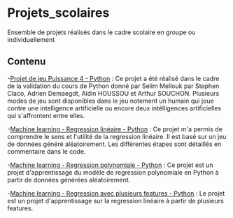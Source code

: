 # Projets_scolaires
Ensemble de projets réalisés dans le cadre scolaire en groupe ou individuellement

## Contenu

   -[Projet de jeu Puissance 4 - Python](https://github.com/Aldin994/Projets_scolaires/blob/main/Jeux_Puissance_4.ipynb) : Ce projet a été réalisé dans le cadre de la validation du cours de Python donné par Selim Mellouk par Stephen Claco, Adrien Demaegdt, Aldin HOUSSOU et Arthur SOUCHON. Plusieurs modes de jeu sont disponibles dans le jeu notement un humain qui joue contre une intelligence artificielle ou encore deux intélligences artificielles qui s'affrontent entre elles.

-[Machine learning - Regression linéaire - Python](https://github.com/Aldin994/Projets_scolaires/blob/main/Regression_lin%C3%A9aire.ipynb) : Ce projet m'a permis de comprendre le sens et l'utilité de la regression linéaire. Il est basé sur un jeu de données généré aléatoirement. Les différentes étapes sont détaillés en commentaire dans le code.

-[Machine learning - Regression polynomiale - Python](https://github.com/Aldin994/Projets_scolaires/blob/main/Regression%20polynomiale.ipynb) : Ce projet est un projet d'apprentissage du modèle de regression polynomiale en Python à partir de données générées aléatoirement.

-[Machine learning - Regression avec plusieurs features - Python](https://github.com/Aldin994/Projets_scolaires/blob/main/Regression%20avec%20plusieurs%20features.ipynb) :  Le projet est un projet d'apprentissage sur la regression linéaire à partir de plusieurs features.
